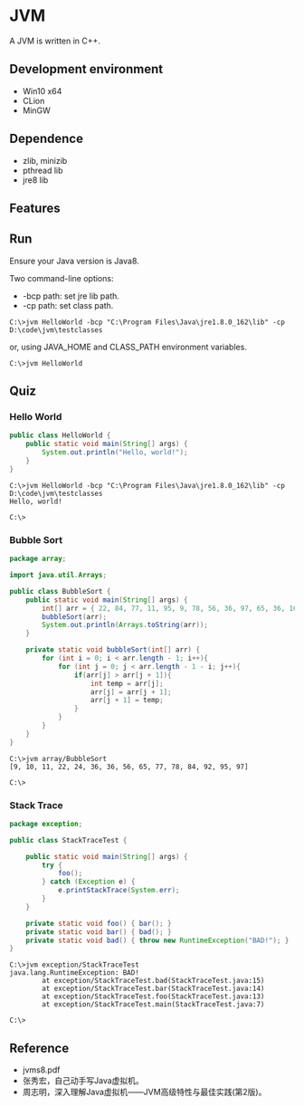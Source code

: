 # JVM
A JVM is written in C++.

## Development environment
* Win10 x64
* CLion
* MinGW

## Dependence
* zlib, minizib
* pthread lib
* jre8 lib

## Features

## Run
Ensure your Java version is Java8.

Two command-line options:
* -bcp path: set jre lib path.
* -cp path: set class path.
```
C:\>jvm HelloWorld -bcp "C:\Program Files\Java\jre1.8.0_162\lib" -cp D:\code\jvm\testclasses
```
or, using JAVA_HOME and CLASS_PATH environment variables.
```
C:\>jvm HelloWorld
```

## Quiz
### Hello World
```java
public class HelloWorld {
    public static void main(String[] args) {
        System.out.println("Hello, world!");
    }
}
```

```
C:\>jvm HelloWorld -bcp "C:\Program Files\Java\jre1.8.0_162\lib" -cp D:\code\jvm\testclasses
Hello, world!

C:\>
```
### Bubble Sort
```java
package array;

import java.util.Arrays;

public class BubbleSort {
    public static void main(String[] args) {
        int[] arr = { 22, 84, 77, 11, 95, 9, 78, 56, 36, 97, 65, 36, 10, 24, 92 };
        bubbleSort(arr);
        System.out.println(Arrays.toString(arr));
    }

    private static void bubbleSort(int[] arr) {
        for (int i = 0; i < arr.length - 1; i++){
            for (int j = 0; j < arr.length - 1 - i; j++){
                if(arr[j] > arr[j + 1]){
                    int temp = arr[j];
                    arr[j] = arr[j + 1];
                    arr[j + 1] = temp;
                }
            }
        }
    }
}
```

```
C:\>jvm array/BubbleSort
[9, 10, 11, 22, 24, 36, 36, 56, 65, 77, 78, 84, 92, 95, 97]

C:\>
```
### Stack Trace
```java
package exception;

public class StackTraceTest {

    public static void main(String[] args) {
        try {
            foo();
        } catch (Exception e) {
            e.printStackTrace(System.err);
        }
    }

    private static void foo() { bar(); }
    private static void bar() { bad(); }
    private static void bad() { throw new RuntimeException("BAD!"); }
}
```
```
C:\>jvm exception/StackTraceTest
java.lang.RuntimeException: BAD!
        at exception/StackTraceTest.bad(StackTraceTest.java:15)
        at exception/StackTraceTest.bar(StackTraceTest.java:14)
        at exception/StackTraceTest.foo(StackTraceTest.java:13)
        at exception/StackTraceTest.main(StackTraceTest.java:7)

C:\>
```
## Reference
* jvms8.pdf
* 张秀宏，自己动手写Java虚拟机。
* 周志明，深入理解Java虚拟机——JVM高级特性与最佳实践(第2版)。
